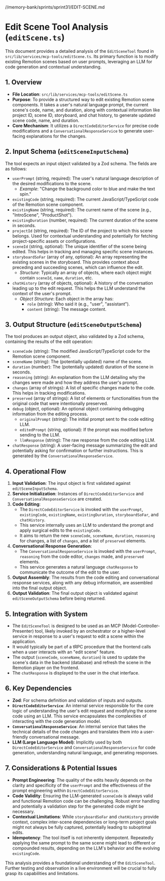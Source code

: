 //memory-bank/sprints/sprint31/EDIT-SCENE.md
# Edit Scene Tool Analysis (`editScene.ts`)

This document provides a detailed analysis of the `EditSceneTool` found in `src/lib/services/mcp-tools/editScene.ts`. Its primary function is to modify existing Remotion scenes based on user prompts, leveraging an LLM for code generation and contextual understanding.

## 1. Overview

- **File Location**: `src/lib/services/mcp-tools/editScene.ts`
- **Purpose**: To provide a structured way to edit existing Remotion scene components. It takes a user's natural language prompt, the current scene's code, name, and duration, along with contextual information like project ID, scene ID, storyboard, and chat history, to generate updated scene code, name, and duration.
- **Core Mechanism**: It utilizes a `DirectCodeEditorService` for precise code modifications and a `ConversationalResponseService` to generate user-facing explanations for the changes.

## 2. Input Schema (`editSceneInputSchema`)

The tool expects an input object validated by a Zod schema. The fields are as follows:

-   `userPrompt` (string, required): The user's natural language description of the desired modifications to the scene.
    *   *Example*: "Change the background color to blue and make the text spin."
-   `existingCode` (string, required): The current JavaScript/TypeScript code of the Remotion scene component.
-   `existingName` (string, required): The current name of the scene (e.g., "IntroScene", "ProductShot").
-   `existingDuration` (number, required): The current duration of the scene in seconds.
-   `projectId` (string, required): The ID of the project to which this scene belongs. Used for contextual understanding and potentially for fetching project-specific assets or configurations.
-   `sceneId` (string, optional): The unique identifier of the scene being edited. This helps in tracking and managing specific scene instances.
-   `storyboardSoFar` (array of any, optional): An array representing the existing scenes in the storyboard. This provides context about preceding and succeeding scenes, which can influence the edit.
    *   *Structure*: Typically an array of objects, where each object might contain `sceneId`, `name`, `duration`, etc.
-   `chatHistory` (array of objects, optional): A history of the conversation leading up to the edit request. This helps the LLM understand the context of the user's prompt.
    *   *Object Structure*: Each object in the array has:
        *   `role` (string): Who said it (e.g., "user", "assistant").
        *   `content` (string): The message content.

## 3. Output Structure (`editSceneOutputSchema`)

The tool produces an output object, also validated by a Zod schema, containing the results of the edit operation:

-   `sceneCode` (string): The modified JavaScript/TypeScript code for the Remotion scene component.
-   `sceneName` (string): The (potentially updated) name of the scene.
-   `duration` (number): The (potentially updated) duration of the scene in seconds.
-   `reasoning` (string): An explanation from the LLM detailing why the changes were made and how they address the user's prompt.
-   `changes` (array of strings): A list of specific changes made to the code. This helps in tracking modifications.
-   `preserved` (array of strings): A list of elements or functionalities from the original code that were intentionally preserved.
-   `debug` (object, optional): An optional object containing debugging information from the editing process.
    *   `originalPrompt` (string): The initial prompt sent to the code editing LLM.
    *   `editedPrompt` (string, optional): If the prompt was modified before sending to the LLM.
    *   `llmResponse` (string): The raw response from the code editing LLM.
-   `chatResponse` (string): A user-facing message summarizing the edit and potentially asking for confirmation or further instructions. This is generated by the `ConversationalResponseService`.

## 4. Operational Flow

1.  **Input Validation**: The input object is first validated against `editSceneInputSchema`.
2.  **Service Initialization**: Instances of `DirectCodeEditorService` and `ConversationalResponseService` are created.
3.  **Code Editing**: 
    *   The `DirectCodeEditorService` is invoked with the `userPrompt`, `existingCode`, `existingName`, `existingDuration`, `storyboardSoFar`, and `chatHistory`.
    *   This service internally uses an LLM to understand the prompt and apply surgical edits to the `existingCode`.
    *   It aims to return the new `sceneCode`, `sceneName`, `duration`, `reasoning` for changes, a list of `changes`, and a list of `preserved` elements.
4.  **Conversational Response Generation**:
    *   The `ConversationalResponseService` is invoked with the `userPrompt`, `reasoning` from the code editor, `changes` made, and `preserved` elements.
    *   This service generates a natural language `chatResponse` to communicate the outcome of the edit to the user.
5.  **Output Assembly**: The results from the code editing and conversational response services, along with any debug information, are assembled into the final output object.
6.  **Output Validation**: The final output object is validated against `editSceneOutputSchema` before being returned.

## 5. Integration with System

-   The `EditSceneTool` is designed to be used as an MCP (Model-Controller-Presenter) tool, likely invoked by an orchestrator or a higher-level service in response to a user's request to edit a scene within the application.
-   It would typically be part of a tRPC procedure that the frontend calls when a user interacts with an "edit scene" feature.
-   The output (`sceneCode`, `sceneName`, `duration`) is used to update the scene's data in the backend (database) and refresh the scene in the Remotion player on the frontend.
-   The `chatResponse` is displayed to the user in the chat interface.

## 6. Key Dependencies

-   **Zod**: For schema definition and validation of inputs and outputs.
-   **`DirectCodeEditorService`**: An internal service responsible for the core logic of understanding the user's edit request and modifying the scene code using an LLM. This service encapsulates the complexities of interacting with the code generation model.
-   **`ConversationalResponseService`**: An internal service that takes the technical details of the code changes and translates them into a user-friendly conversational message.
-   **LLM (Large Language Model)**: Implicitly used by both `DirectCodeEditorService` and `ConversationalResponseService` for code generation, understanding natural language, and generating responses.

## 7. Considerations & Potential Issues

-   **Prompt Engineering**: The quality of the edits heavily depends on the clarity and specificity of the `userPrompt` and the effectiveness of the prompt engineering within `DirectCodeEditorService`.
-   **Code Validity**: Ensuring the LLM-generated `sceneCode` is always valid and functional Remotion code can be challenging. Robust error handling and potentially a validation step for the generated code might be necessary.
-   **Contextual Limitations**: While `storyboardSoFar` and `chatHistory` provide context, complex inter-scene dependencies or long-term project goals might not always be fully captured, potentially leading to suboptimal edits.
-   **Idempotency**: The tool itself is not inherently idempotent. Repeatedly applying the same prompt to the same scene might lead to different or compounded results, depending on the LLM's behavior and the evolving `existingCode`.

This analysis provides a foundational understanding of the `EditSceneTool`. Further testing and observation in a live environment will be crucial to fully grasp its capabilities and limitations.
